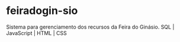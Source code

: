 # feiradogin-sio
Sistema para gerenciamento dos recursos da Feira do Ginásio. SQL | JavaScript | HTML | CSS
